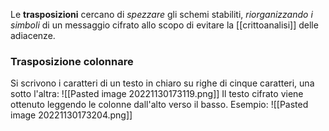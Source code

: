 Le **trasposizioni** cercano di *spezzare* gli schemi stabiliti, *riorganizzando i simboli* di un messaggio cifrato allo scopo di evitare la [[crittoanalisi]] delle adiacenze.

### Trasposizione colonnare
Si scrivono i caratteri di un testo in chiaro su righe di cinque caratteri, una sotto l'altra:
![[Pasted image 20221130173119.png]]
Il testo cifrato viene ottenuto leggendo le colonne dall'alto verso il basso.
Esempio:
![[Pasted image 20221130173204.png]]
